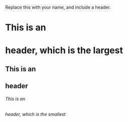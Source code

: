 Replace this with your name, and include a header.
# This is an <h1> header, which is the largest

## This is an <h2> header  

###### This is an <h6> header, which is the smallest 

